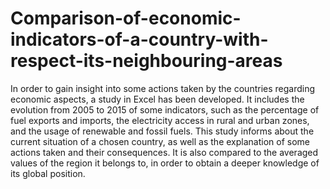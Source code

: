# Comparison-of-economic-indicators-of-a-country-with-respect-its-neighbouring-areas
In order to gain insight into some actions taken by the countries regarding economic aspects, a  study in Excel has been developed. It includes the evolution from 2005 to 2015 of some indicators, such  as the percentage of fuel exports and imports, the electricity access in rural and urban zones,  and the usage of renewable and fossil fuels.  This study informs about the current situation of a chosen country, as well as the explanation of  some actions taken and their consequences. It is also compared to the averaged values of the  region it belongs to, in order to obtain a deeper knowledge of its global position.
